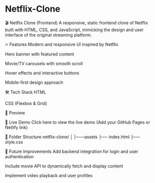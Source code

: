 # Netflix-Clone
🎬 Netflix Clone (Frontend) A responsive, static frontend clone of Netflix built with HTML, CSS, and JavaScript, mimicking the design and user interface of the original streaming platform.

🔥 Features
Modern and responsive UI inspired by Netflix

Hero banner with featured content

Movie/TV carousels with smooth scroll

Hover effects and interactive buttons

Mobile-first design approach

🛠️ Tech Stack
HTML

CSS (Flexbox & Grid)

📸 Preview

🚀 Live Demo
Click here to view the live demo (Add your GitHub Pages or Netlify link)

📁 Folder Structure
netflix-clone/
│
|───assets
├── index.html
├── style.css

📌 Future Improvements
Add backend integration for login and user authentication

Include movie API to dynamically fetch and display content

Implement video playback and user profiles
